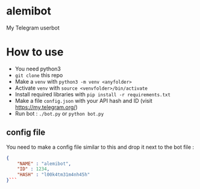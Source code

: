 # alemibot
My Telegram userbot

# How to use
* You need python3
* `git clone` this repo
* Make a `venv` with `python3 -m venv <anyfolder>`
* Activate `venv` with `source <venvfolder>/bin/activate`
* Install required libraries with `pip install -r requirements.txt`
* Make a file `config.json` with your API hash and ID (visit https://my.telegram.org/)
* Run bot : `./bot.py` or `python bot.py`

## config file
You need to make a config file similar to this and drop it next to the bot file :
```json
{
	"NAME" : "alemibot",
	"ID" : 1234,
	"HASH" : "l00k4tm31m4nh45h"
}```
